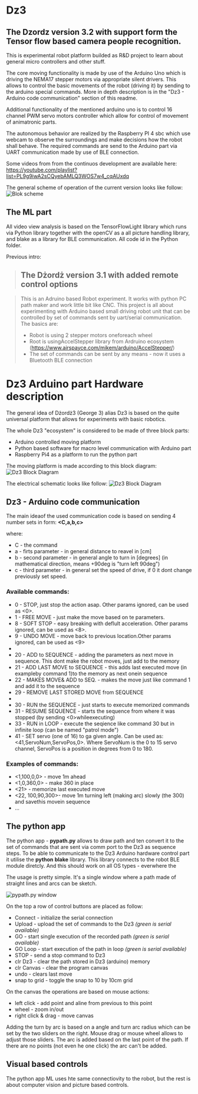 # Dz3 

## The Dzordz version 3.2 with support form the Tensor flow based camera people recognition.

This is experimental robot platform builded as R&D project to learn about general micro controllers and other stuff. 

The core moving functionality is made by use of the Arduino Uno which is driving the NEMA17 stepper motors via appropriate silent drivers. 
This allows to control the basic movements of the robot (driving it) by sending to the arduino special commands. More in depth description is in the "Dz3 - Arduino code communication" section of this readme. 

Additional functionality of the mentioned arduino uno is to control 16 channel PWM servo motors controller which allow for control of movement of animatronic parts.

The autonomous behavior are realized by the Raspberry PI 4 sbc which use webcam to observe the surroundings and make decisions how the robot shall behave. The required commands are send to the Arduino part via UART communication made by use of BLE connection. 

Some videos from from the continuos development are available here:
https://youtube.com/playlist?list=PL9g9iwA2sCQyebAMLQ3WOS7w4_cqAUxdq

The general scheme of operation of the current version looks like follow:
![Blok scheme](img/IMG_4066.JPG)

## The ML part

All video view analysis is based on the TensorFlowLight library which runs via Python library together with the openCV as a all picture handling library, and blake as a library for BLE communication. All code id in the Python folder. 

Previous intro:
>## The Dżordż version 3.1 with added remote control options

>This is an Adruino based Robot experiment. It works with python PC path maker and work little bit like CNC. 
This project is all about experimenting with Arduino based small driving robot unit that can be controlled by set of commands sent by uart/serial communication.
The basics are:
>- Robot is using 2 stepper motors oneforeach wheel
>- Root is usingAccelStepper library from Ardruino ecosystem (https://www.airspayce.com/mikem/arduino/AccelStepper/) 
>- The set of commands can be sent by any means - now it uses a Bluetooth BLE connection 

# Dz3 Arduino part Hardware description

The general idea of Dżordż3 (George 3) alias Dz3 is based on the quite universal platform that allows for experiments with basic robotics.

The whole Dz3 "ecosystem" is considered to be made of three block parts:
- Arduino controlled moving platform
- Python based software for macro level communication with Arduino part
- Raspberry Pi4 as a platform to run the python part

The moving platform is made according to this block diagram:
![Dz3 Block Diagram](img/Dz3-Arduino-block.png)


The electrical schematic looks like follow:
![Dz3 Block Diagram](img/Schematic_Dz3-Dzordz3-robotplatform01.png)




## Dz3 - Arduino code communication

The main ideaof the used communication code is based on sending 4 number sets in form:
**<C,a,b,c>**

where:

- C - the command
- a - firts parameter - in general distance to reavel in [cm]
- b - second parameter - in general angle to turn in [degrees] (in mathematical direction, means +90deg is "turn left 90deg")
- c - third parameter - in general set the speed of drive, if 0 it dont change previously set speed.

### Available commands:
- 0 - STOP, just stop the action asap. Other params ignored, can be used as <0>.
- 1 - FREE MOVE - just make the move based on te parameters.
- 8 - SOFT STOP - easy breaking with deflult acceleration. Other params ignored, can be used as <8>.
- 9 - UNDO  MOVE - move back to previous location.Other params ignored, can be used as <9>
- 
- 20 - ADD to SEQUENCE - adding the parameters as next move in sequence. This dont make the robot moves, just add to the memory
- 21 - ADD LAST MOVE to SEQUENCE - this adds last executed move (in exampleby command 1)to the memory as next onein sequence
- 22 - MAKES MOVE& ADD to SEQ. - makes the move just like command 1 and add it to the sequence
- 29 - REMOVE LAST STORED MOVE from SEQUENCE
-
- 30 - RUN the SEQUENCE - just starts to execute memorized commands
- 31 - RESUME SEQUENCE - starts the sequence from where it was stopped (by sending <0>whileexecuting)
- 33 - RUN in LOOP - execute the seqience like command 30 but in infinite loop (can be named "patrol mode")
- 41 - SET servo (one of 16) to ga given angle. Can be used as: <41,ServoNum,ServoPos,0>. Where ServoNum is the 0 to 15 servo channel, ServoPos is a position in degrees from 0 to 180. 

### Examples of commands:
- <1,100,0,0> - move 1m ahead
- <1,0,360,0> - make 360 in place
- <21> - memorize last executed move
- <22, 100,90,300>- move 1m turning left (making arc) slowly (the 300) and savethis movein sequence
- ...

## The python app

The python app - **pypath.py** allows to draw path and ten convert it to the set of commands that are sent via comm port to the Dz3 as sequence steps. To be able to communicate to the Dz3 Arduino hardware control part it utilise the **python** **blake** library. This library connects to the robot BLE module diretcly. And this should work on all OS types - everwhere the 

The usage is pretty simple. It's a single window where a path made of straight lines and arcs can be sketch.

![pypath.py window](img/pypath_window.png)

On the top a row of control buttons are placed as follow:
- Connect - initialize the serial connection
- Upload - upload the set of commands to the Dz3 *(green is serial available)*
- GO - start single execution of the recorded path *(green is serial available)*
- GO Loop - start execution of the path in loop *(green is serial available)*
- STOP - send a stop command to Dz3
- clr Dz3 - clear the path stored in Dz3 (arduino) memory
- clr Canvas - clear the program canvas
- undo - clears last move
- snap to grid - toggle the snap to 10 by 10cm grid

On the canvas the operations are based on mouse actions:
- left click - add point and aline from previous to this point
- wheel - zoom in/out
- right click & drag - move canvas

Adding the turn by arc is based on a angle and turn arc radius which can be set by the two sliders on the right. Mouse drag or mouse wheel allows to adjust those sliders.
The arc is added based on the last point of the path. If there are no points (not even he one click) the arc can't be added.     

## Visual based controls
The python app ML uses hte same connectiovity to the robot, but the rest is about computer vision and picture based controls. 

